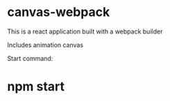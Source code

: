 # canvas-webpack

This is a react application built with a webpack builder

Includes animation canvas

Start command:

# npm start